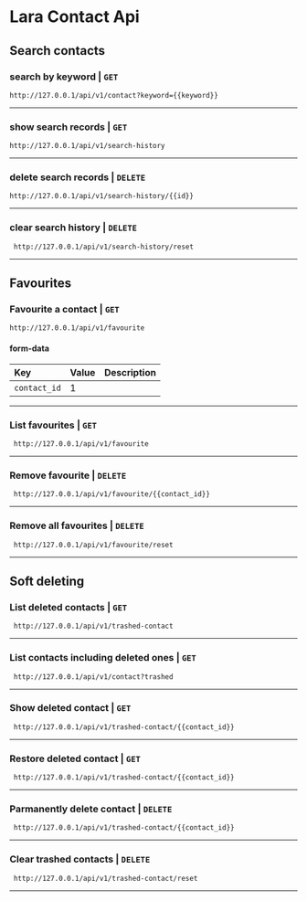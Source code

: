 # Lara Contact Api

## Search contacts
### search by keyword | `GET`
```http
http://127.0.0.1/api/v1/contact?keyword={{keyword}}
```

----------------------------------------------------------------

### show search records | `GET`
```http
http://127.0.0.1/api/v1/search-history
```

----------------------------------------------------------------

### delete search records | `DELETE`
```http
http://127.0.0.1/api/v1/search-history/{{id}}
```

----------------------------------------------------------------

### clear search history | `DELETE`
```http
 http://127.0.0.1/api/v1/search-history/reset
```

----------------------------------------------------------------

## Favourites
### Favourite a contact | `GET`

```http
http://127.0.0.1/api/v1/favourite
```
#### form-data
| Key            | Value        | Description                |
| :------------- | :----------- | :------------------------- |
| `contact_id`| 1 | | **Required** |

----------------------------------------------------------------

### List favourites | `GET`
```http
 http://127.0.0.1/api/v1/favourite
```

----------------------------------------------------------------

### Remove favourite | `DELETE`
```http
 http://127.0.0.1/api/v1/favourite/{{contact_id}}
```

----------------------------------------------------------------

### Remove all favourites | `DELETE`
```http
 http://127.0.0.1/api/v1/favourite/reset
```

----------------------------------------------------------------

## Soft deleting

### List deleted contacts | `GET`
```http
 http://127.0.0.1/api/v1/trashed-contact
```

----------------------------------------------------------------

### List contacts including deleted ones | `GET`
```http
 http://127.0.0.1/api/v1/contact?trashed
```

----------------------------------------------------------------

### Show deleted contact | `GET`
```http
 http://127.0.0.1/api/v1/trashed-contact/{{contact_id}}
```

----------------------------------------------------------------

### Restore deleted contact | `GET`
```http
 http://127.0.0.1/api/v1/trashed-contact/{{contact_id}}
```

----------------------------------------------------------------

### Parmanently delete contact | `DELETE`
```http
 http://127.0.0.1/api/v1/trashed-contact/{{contact_id}}
```

----------------------------------------------------------------

### Clear trashed contacts | `DELETE`
```http
 http://127.0.0.1/api/v1/trashed-contact/reset
```
----------------------------------------------------------------

<!-- 

### request name
```http
POST  http://127.0.0.1/api/v1/f
```
#### form-data
| Key       | Value    | Description                |
| :-------- | :------- | :------------------------- |

----------------------------------------------------------------
-->